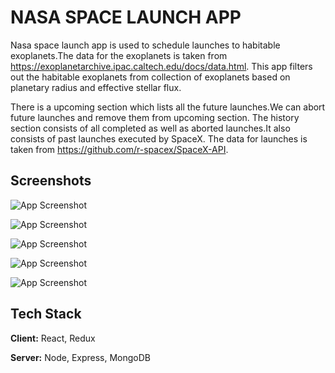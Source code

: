 
# NASA SPACE LAUNCH APP

Nasa space launch app is used to schedule launches to habitable exoplanets.The data for the exoplanets is taken from https://exoplanetarchive.ipac.caltech.edu/docs/data.html. This app filters out the habitable exoplanets from collection of exoplanets based on planetary radius and effective stellar flux.

There is a upcoming section which lists all the future launches.We can abort future launches and remove them from upcoming section. The history section consists of all completed as well as aborted launches.It also consists of past launches executed by SpaceX. The data for launches is taken from https://github.com/r-spacex/SpaceX-API.




## Screenshots

![App Screenshot](https://user-images.githubusercontent.com/92117364/184239725-ca9fedfa-7be5-42d5-bc85-6f677ef7017e.png)

![App Screenshot](https://user-images.githubusercontent.com/92117364/184240516-6f9104c8-a7ac-4d49-8a0a-8b10e2c4bef1.png)

![App Screenshot](https://user-images.githubusercontent.com/92117364/184240657-9196f36a-9807-40a3-8ffc-cde66fb7420d.png)

![App Screenshot](https://user-images.githubusercontent.com/92117364/184240941-f3d919fe-88a3-4969-a8c3-532822277114.png)

![App Screenshot](https://user-images.githubusercontent.com/92117364/184241093-b487f8d1-0d8b-4471-8cff-20bbc8f2c397.png)






## Tech Stack

**Client:** React, Redux

**Server:** Node, Express, MongoDB

